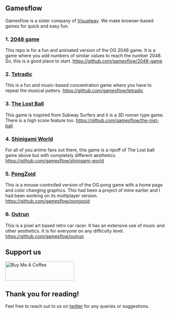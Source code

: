 ## Gamesflow

Gamesflow is a sister company of [Visualway](https://visualway.netlify.app). We make browser-based games for quick and easy fun.

### 1. [2048 game](https://two0four8.onrender.com)

This repo is for a fun and animated version of the OG 2048 game. It is a game where you add numbers of similar values to reach the number 2048. So, this is a good place to start.
https://github.com/gamesflow/2048-game

### 2. [Tetradic](https://tetradic.onrender.com)

This is a fun and music-based concentration game where you have to repeat the musical patters. 
https://github.com/gamesflow/tetradic

### 3. [The Lost Ball](https://thelostball.onrender.com)
This game is inspired from Subway Surfers and it is a 3D runner type game. There is a high score feature too.
https://github.com/gamesflow/the-lost-ball

### 4. [Shinigami World](https://shinigamiworld.onrender.com)
For all of you anime fans out there, this game is a ripoff of The Lost ball game above but with completely different aesthetics.
https://github.com/gamesflow/shinigami-world

### 5. [PongZoid](https://pongzoid.onrender.com)
This is a mouse-controlled version of the OG pong game with a home page and color changing graphics. This had been a project of mine earlier and I had been working on its multiplayer version. 
https://github.com/gamesflow/pongzoid

### 6. [Outrun](https://outrun.onrender.com/)
This is a pixel art based retro car racer. It has an extensive use of music and other aesthetics. It is for everyone on any difficulty level.
https://github.com/gamesflow/outrun

## Support us

<a href="https://www.buymeacoffee.com/rainboestrykr" target="_blank"><img src="https://cdn.buymeacoffee.com/buttons/v2/default-yellow.png" alt="Buy Me A Coffee" style="height: 60px !important;width: 217px !important;" ></a>

## Thank you for reading!
Feel free to reach out to us on [twitter](https://twitter.com/visualwayorg) for any queries or suggestions.

